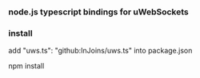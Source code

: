 ### node.js typescript bindings for uWebSockets

### install
add "uws.ts": "github:InJoins/uws.ts" into package.json

npm install
